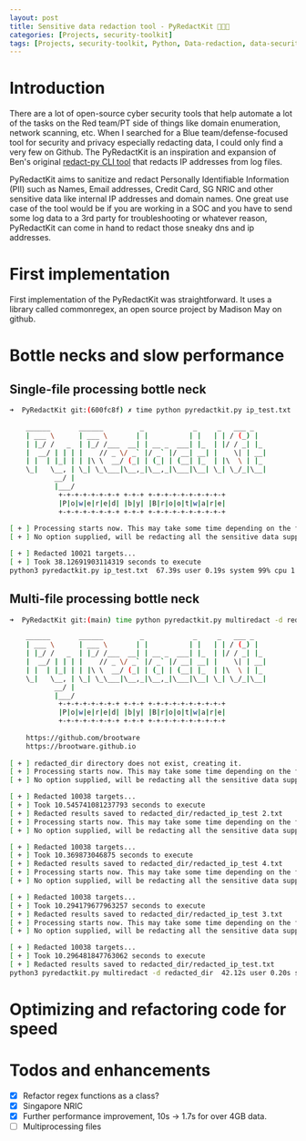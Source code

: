 ```yaml
---
layout: post
title: Sensitive data redaction tool - PyRedactKit 🧰🔐📝
categories: [Projects, security-toolkit]
tags: [Projects, security-toolkit, Python, Data-redaction, data-security, log-redaction]
---
```


# Introduction

There are a lot of open-source cyber security tools that help automate a lot of the tasks on the Red team/PT side of things like domain enumeration, network scanning, etc. When I searched for a Blue team/defense-focused tool for security and privacy especially redacting data, I could only find a very few on Github. The PyRedactKit is an inspiration and expansion of Ben's original [redact-py CLI tool](https://github.com/ben-labs/redact-py) that redacts IP addresses from log files.

PyRedactKit aims to sanitize and redact Personally Identifiable Information (PII) such as Names, Email addresses, Credit Card, SG NRIC and other sensitive data like internal IP addresses and domain names. One great use case of the tool would be if you are working in a SOC and you have to send some log data to a 3rd party for troubleshooting or whatever reason, PyRedactKit can come in hand to redact those sneaky dns and ip addresses.

# First implementation

First implementation of the PyRedactKit was straightforward. It uses a library called commonregex, an open source project by Madison May on github.

# Bottle necks and slow performance

## Single-file processing bottle neck

```bash
➜  PyRedactKit git:(600fc8f) ✗ time python pyredactkit.py ip_test.txt                                                               
 
    ______       ______         _            _     _   ___ _   
    | ___ \      | ___ \       | |          | |   | | / (_) |  
    | |_/ /   _  | |_/ /___  __| | __ _  ___| |_  | |/ / _| |_ 
    |  __/ | | | |    // _ \/ _` |/ _` |/ __| __| |    \| | __|
    | |  | |_| | | |\ \  __/ (_| | (_| | (__| |_  | |\  \ | |_ 
    \_|   \__, | \_| \_\___|\__,_|\__,_|\___|\__| \_| \_/_|\__|
           __/ |                                               
           |___/                                                                                                           
            +-+-+-+-+-+-+-+ +-+-+ +-+-+-+-+-+-+-+-+-+
            |P|o|w|e|r|e|d| |b|y| |B|r|o|o|t|w|a|r|e|
            +-+-+-+-+-+-+-+ +-+-+ +-+-+-+-+-+-+-+-+-+                                                                             
     
[ + ] Processing starts now. This may take some time depending on the file size. Monitor the redacted file size to monitor progress
[ + ] No option supplied, will be redacting all the sensitive data supported

[ + ] Redacted 10021 targets...
[ + ] Took 38.12691903114319 seconds to execute
python3 pyredactkit.py ip_test.txt  67.39s user 0.19s system 99% cpu 1:08.05 total
```

## Multi-file processing bottle neck

```bash
➜  PyRedactKit git:(main) time python pyredactkit.py multiredact -d redacted_dir

    ______       ______         _            _     _   ___ _   
    | ___ \      | ___ \       | |          | |   | | / (_) |  
    | |_/ /   _  | |_/ /___  __| | __ _  ___| |_  | |/ / _| |_ 
    |  __/ | | | |    // _ \/ _` |/ _` |/ __| __| |    \| | __|
    | |  | |_| | | |\ \  __/ (_| | (_| | (__| |_  | |\  \ | |_ 
    \_|   \__, | \_| \_\___|\__,_|\__,_|\___|\__| \_| \_/_|\__|
           __/ |                                               
           |___/                                                                                                           
            +-+-+-+-+-+-+-+ +-+-+ +-+-+-+-+-+-+-+-+-+
            |P|o|w|e|r|e|d| |b|y| |B|r|o|o|t|w|a|r|e|
            +-+-+-+-+-+-+-+ +-+-+ +-+-+-+-+-+-+-+-+-+
            
    https://github.com/brootware
    https://brootware.github.io                                                                             
    
[ + ] redacted_dir directory does not exist, creating it.
[ + ] Processing starts now. This may take some time depending on the file size. Monitor the redacted file size to monitor progress
[ + ] No option supplied, will be redacting all the sensitive data supported

[ + ] Redacted 10038 targets...
[ + ] Took 10.545741081237793 seconds to execute
[ + ] Redacted results saved to redacted_dir/redacted_ip_test 2.txt
[ + ] Processing starts now. This may take some time depending on the file size. Monitor the redacted file size to monitor progress
[ + ] No option supplied, will be redacting all the sensitive data supported

[ + ] Redacted 10038 targets...
[ + ] Took 10.369873046875 seconds to execute
[ + ] Redacted results saved to redacted_dir/redacted_ip_test 4.txt
[ + ] Processing starts now. This may take some time depending on the file size. Monitor the redacted file size to monitor progress
[ + ] No option supplied, will be redacting all the sensitive data supported

[ + ] Redacted 10038 targets...
[ + ] Took 10.294179677963257 seconds to execute
[ + ] Redacted results saved to redacted_dir/redacted_ip_test 3.txt
[ + ] Processing starts now. This may take some time depending on the file size. Monitor the redacted file size to monitor progress
[ + ] No option supplied, will be redacting all the sensitive data supported

[ + ] Redacted 10038 targets...
[ + ] Took 10.296481847763062 seconds to execute
[ + ] Redacted results saved to redacted_dir/redacted_ip_test.txt
python3 pyredactkit.py multiredact -d redacted_dir  42.12s user 0.20s system 100% cpu 41.941 total
```

# Optimizing and refactoring code for speed

# Todos and enhancements

- [x] Refactor regex functions as a class?
- [x] Singapore NRIC
- [x] Further performance improvement, 10s -> 1.7s for over 4GB data.
- [ ] Multiprocessing files
